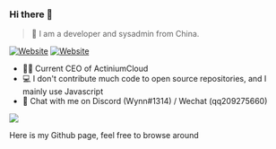 ### Hi there 👋

> 👦 I am a developer and sysadmin from China.

[![Website](https://img.shields.io/website?down_color=blue&down_message=Portfolio&style=for-the-badge&up_color=blue&up_message=Portfolio&url=https%3A%2F%2Fwynn.website)](https://wynn.website/)
[![Website](https://img.shields.io/website?down_color=green&down_message=ActiniumCloud&style=for-the-badge&up_color=green&up_message=ActiniumCloud&url=https%3A%2F%2Factiniumcloud.com)](https://actiniumcloud.com/)

- 👨‍💻 Current CEO of ActiniumCloud
- 💻 I don't contribute much code to open source repositories, and I mainly use Javascript
- 💬 Chat with me on Discord (Wynn#1314) / Wechat (qq209275660)

<a href="#">
<img src="https://github-readme-stats.vercel.app/api?username=wynn-dev&show_icons=true&theme=ocean_dark">
</a>

Here is my Github page, feel free to browse around
